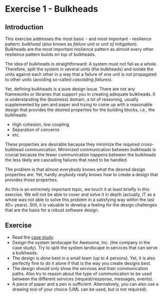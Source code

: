 Exercise 1 - Bulkheads
=======================

Introduction
------------

This exercise addresses the most basic - and most important - resilience pattern: _bulkhead_ (also known as _failure unit_ or _unit of mitigation_). Bulkheads are the most important resilience pattern as almost every other resilience pattern builds on top of bulkheads.

The idea of bulkheads is straightforward: A system must not fail as a whole. Therefore, split the system in several units (the bulkheads) and isolate the units against each other in a way that a failure of one unit is not propagated to other units (avoiding so-called _cascading failures_).

Yet, defining bulkheads is a pure design issue. There are not any frameworks or libraries that support you in creating adequate bulkheads. It is understanding the (business) domain, a lot of reasoning, usually supplemented by pen and paper and trying to come up with a reasonable design that provides the desired properties for the building blocks, i.e., the bulkheads:

* High cohesion, low coupling
* Separation of concerns
* etc.

These properties are desirable because they minimize the required cross-bulkhead communication. Minimized communication between bulkheads is crucial because the fewer communication happens between the bulkheads the less likely are cascading failures that need to be handled.

The problem is that almost everybody knows _what_ the desired design properties are. Yet, hardly anybody really knows _how_ to create a design that provides those properties.

As this is an extremely important topic, we touch it at least briefly in this exercise. We will not be able to cover and solve it in depth (actually, IT as a whole was not able to solve this problem in a satisfying way within the last 40+ years). Still, it is valuable to develop a feeling for the design challenges that are the basis for a robust software design.

Exercise
--------

* Read the [case study](case_study.adoc).
* Design the system landscape for Awesome, Inc. (the company in the case study). Try to split the system landscape in services that can serve a bulkheads.
* The design is done best in a small team (up to 4 persons). Yet, it is also perfectly fine to do it alone if that is the way you create designs best.
* The design should only show the services and their communication paths. Also try to reason about the type of communication to be used between the different services (request/response, messages, events).
* A piece of paper and a pen is sufficient. Alternatively, you can also use a drawing tool of your choice (UML can be used, but is not required).
